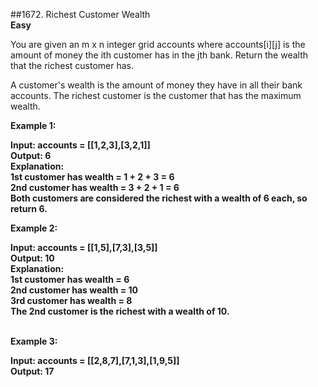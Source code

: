 ##1672. Richest Customer Wealth <br>
<b>Easy</b>

You are given an m x n integer grid accounts where accounts[i][j] is the amount of money the i​​​​​​​​​​​th​​​​ customer has in the j​​​​​​​​​​​th​​​​ bank. Return the wealth that the richest customer has.

A customer's wealth is the amount of money they have in all their bank accounts. The richest customer is the customer that has the maximum wealth.

<b>Example 1:

Input: accounts = [[1,2,3],[3,2,1]]<br>
Output: 6<br>
Explanation:<br>
1st customer has wealth = 1 + 2 + 3 = 6<br>
2nd customer has wealth = 3 + 2 + 1 = 6<br>
Both customers are considered the richest with a wealth of 6 each, so return 6.<br>

Example 2:

Input: accounts = [[1,5],[7,3],[3,5]]<br>
Output: 10<br>
Explanation:<br>
1st customer has wealth = 6<br>
2nd customer has wealth = 10<br>
3rd customer has wealth = 8<br>
The 2nd customer is the richest with a wealth of 10.<br><br>

Example 3:

Input: accounts = [[2,8,7],[7,1,3],[1,9,5]]<br>
Output: 17